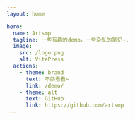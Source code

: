 ```yaml
---
layout: home

hero:
  name: Artsmp
  tagline: 一些有趣的demo，一些杂乱的笔记~.
  image:
    src: /logo.png
    alt: VitePress
  actions:
    - theme: brand
      text: 不妨看看~
      link: /demo/
    - theme: alt
      text: GitHub
      link: https://github.com/artsmp
---
```

